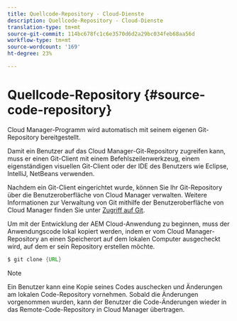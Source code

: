 ```yaml
---
title: Quellcode-Repository - Cloud-Dienste
description: Quellcode-Repository - Cloud-Dienste
translation-type: tm+mt
source-git-commit: 114bc678fc1c6e3570d6d2a29bc034feb68aa56d
workflow-type: tm+mt
source-wordcount: '169'
ht-degree: 23%

---
```



# Quellcode-Repository {#source-code-repository}

Cloud Manager-Programm wird automatisch mit seinem eigenen Git-Repository bereitgestellt.

Damit ein Benutzer auf das Cloud Manager-Git-Repository zugreifen kann, muss er einen Git-Client mit einem Befehlszeilenwerkzeug, einem eigenständigen visuellen Git-Client oder der IDE des Benutzers wie Eclipse, IntelliJ, NetBeans verwenden.

Nachdem ein Git-Client eingerichtet wurde, können Sie Ihr Git-Repository über die Benutzeroberfläche von Cloud Manager verwalten. Weitere Informationen zur Verwaltung von Git mithilfe der Benutzeroberfläche von Cloud Manager finden Sie unter [Zugriff auf Git](/help/implementing/cloud-manager/accessing-git.md).

Um mit der Entwicklung der AEM Cloud-Anwendung zu beginnen, muss der Anwendungscode lokal kopiert werden, indem er vom Cloud Manager-Repository an einen Speicherort auf dem lokalen Computer ausgecheckt wird, auf dem er sein Repository erstellen möchte.

```java
$ git clone {URL}
```

>[!NOTE]
>
> Ein Benutzer kann eine Kopie seines Codes auschecken und Änderungen am lokalen Code-Repository vornehmen. Sobald die Änderungen vorgenommen wurden, kann der Benutzer die Code-Änderungen wieder in das Remote-Code-Repository in Cloud Manager übertragen.
